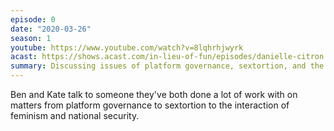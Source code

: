```yaml
---
episode: 0
date: "2020-03-26"
season: 1
youtube: https://www.youtube.com/watch?v=8lqhrhjwyrk
acast: https://shows.acast.com/in-lieu-of-fun/episodes/danielle-citron
summary: Discussing issues of platform governance, sextortion, and the interaction of feminism and national security
---
```

Ben and Kate talk to someone they've both done a lot of work with on matters from platform governance to sextortion to the interaction of feminism and national security.
